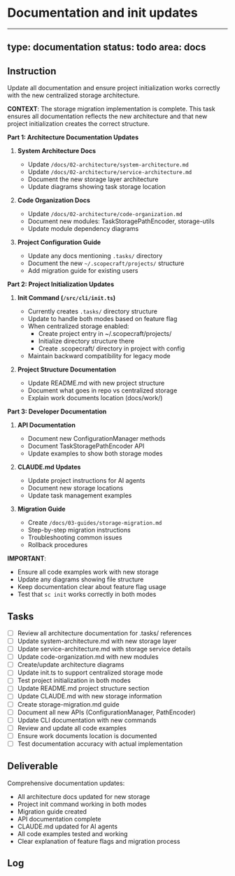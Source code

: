 # Documentation and init updates

---
type: documentation
status: todo
area: docs
---


## Instruction
Update all documentation and ensure project initialization works correctly with the new centralized storage architecture.

**CONTEXT**: The storage migration implementation is complete. This task ensures all documentation reflects the new architecture and that new project initialization creates the correct structure.

**Part 1: Architecture Documentation Updates**

1. **System Architecture Docs**
   - Update `/docs/02-architecture/system-architecture.md`
   - Update `/docs/02-architecture/service-architecture.md`
   - Document the new storage layer architecture
   - Update diagrams showing task storage location

2. **Code Organization Docs**
   - Update `/docs/02-architecture/code-organization.md`
   - Document new modules: TaskStoragePathEncoder, storage-utils
   - Update module dependency diagrams

3. **Project Configuration Guide**
   - Update any docs mentioning `.tasks/` directory
   - Document the new `~/.scopecraft/projects/` structure
   - Add migration guide for existing users

**Part 2: Project Initialization Updates**

1. **Init Command (`/src/cli/init.ts`)**
   - Currently creates `.tasks/` directory structure
   - Update to handle both modes based on feature flag
   - When centralized storage enabled:
     - Create project entry in ~/.scopecraft/projects/
     - Initialize directory structure there
     - Create .scopecraft/ directory in project with config
   - Maintain backward compatibility for legacy mode

2. **Project Structure Documentation**
   - Update README.md with new project structure
   - Document what goes in repo vs centralized storage
   - Explain work documents location (docs/work/)

**Part 3: Developer Documentation**

1. **API Documentation**
   - Document new ConfigurationManager methods
   - Document TaskStoragePathEncoder API
   - Update examples to show both storage modes

2. **CLAUDE.md Updates**
   - Update project instructions for AI agents
   - Document new storage locations
   - Update task management examples

3. **Migration Guide**
   - Create `/docs/03-guides/storage-migration.md`
   - Step-by-step migration instructions
   - Troubleshooting common issues
   - Rollback procedures

**IMPORTANT**:
- Ensure all code examples work with new storage
- Update any diagrams showing file structure
- Keep documentation clear about feature flag usage
- Test that `sc init` works correctly in both modes

## Tasks
- [ ] Review all architecture documentation for .tasks/ references
- [ ] Update system-architecture.md with new storage layer
- [ ] Update service-architecture.md with storage service details
- [ ] Update code-organization.md with new modules
- [ ] Create/update architecture diagrams
- [ ] Update init.ts to support centralized storage mode
- [ ] Test project initialization in both modes
- [ ] Update README.md project structure section
- [ ] Update CLAUDE.md with new storage information
- [ ] Create storage-migration.md guide
- [ ] Document all new APIs (ConfigurationManager, PathEncoder)
- [ ] Update CLI documentation with new commands
- [ ] Review and update all code examples
- [ ] Ensure work documents location is documented
- [ ] Test documentation accuracy with actual implementation

## Deliverable
Comprehensive documentation updates:
- All architecture docs updated for new storage
- Project init command working in both modes
- Migration guide created
- API documentation complete
- CLAUDE.md updated for AI agents
- All code examples tested and working
- Clear explanation of feature flags and migration process

## Log
